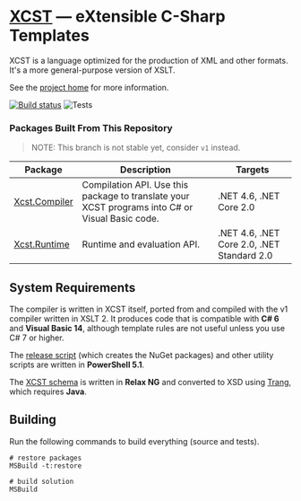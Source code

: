 ﻿[XCST] — eXtensible C-Sharp Templates
=====================================
XCST is a language optimized for the production of XML and other formats. It's a more general-purpose version of XSLT.

See the [project home][XCST] for more information.

[![Build status](https://ci.appveyor.com/api/projects/status/93bvxpo3x4bg2po8/branch/v2?svg=true)](https://ci.appveyor.com/project/maxtoroq/xcst/branch/v2) ![Tests](https://img.shields.io/appveyor/tests/maxtoroq/XCST/v2)

### Packages Built From This Repository
> NOTE: This branch is not stable yet, consider `v1` instead.

Package | Description | Targets
------- | ----------- | -------
[Xcst.Compiler] | Compilation API. Use this package to translate your XCST programs into C# or Visual Basic code. | .NET 4.6, .NET Core 2.0
[Xcst.Runtime] | Runtime and evaluation API. | .NET 4.6, .NET Core 2.0, .NET Standard 2.0

System Requirements
-------------------
The compiler is written in XCST itself, ported from and compiled with the v1 compiler written in XSLT 2. It produces code that is compatible with **C# 6** and **Visual Basic 14**, although template rules are not useful unless you use C# 7 or higher.

The [release script](build/release.ps1) (which creates the NuGet packages) and other utility scripts are written in **PowerShell 5.1**.

The [XCST schema](schemas/xcst.rng) is written in **Relax NG** and converted to XSD using [Trang], which requires **Java**.

Building
--------
Run the following commands to build everything (source and tests).

```shell
# restore packages
MSBuild -t:restore

# build solution
MSBuild
```

[XCST]: https://maxtoroq.github.io/XCST/
[Xcst.Compiler]: https://www.nuget.org/packages/Xcst.Compiler
[Xcst.Runtime]: https://www.nuget.org/packages/Xcst.Runtime
[Trang]: https://github.com/relaxng/jing-trang
